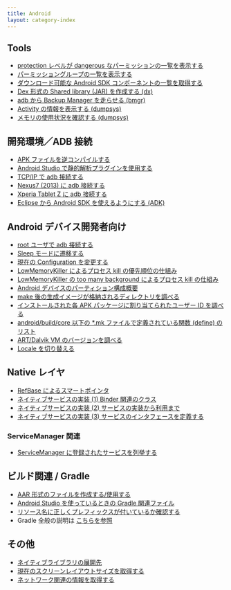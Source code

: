 ```yaml
---
title: Android
layout: category-index
---
```


Tools
----
* [protection レベルが dangerous なパーミッションの一覧を表示する](dangerous-permissions.html)
* [パーミッショングループの一覧を表示する](permission-groups.html)
* [ダウンロード可能な Android SDK コンポーネントの一覧を取得する](list-sdk.html)
* [Dex 形式の Shared library (JAR) を作成する (dx)](create-dex-jar.html)
* [adb から Backup Manager を走らせる (bmgr)](backup-manager.html)
* [Activity の情報を表示する (dumpsys)](dumpsys-activity.html)
* [メモリの使用状況を確認する (dumpsys)](dumpsys-meminfo.html)

開発環境／ADB 接続
----
* [APK ファイルを逆コンパイルする](decompile-apk.html)
* [Android Studio で静的解析プラグインを使用する](androidstudio-static-analysis.html)
* [TCP/IP で adb 接続する](connect-adb-with-tcpip.html)
* [Nexus7 (2013) に adb 接続する](connect-adb-to-nexus.html)
* [Xperia Tablet Z に adb 接続する](connect-adb-to-xperia-tablet-z.html)
* [Eclipse から Android SDK を使えるようにする (ADK)](install-adk.html)

Android デバイス開発者向け
----
* [root ユーザで adb 接続する](adb-with-root.html)
* [Sleep モードに遷移する](go-to-sleep.html)
* [現在の Configuration を変更する](change-configuration.html)
* [LowMemoryKiller によるプロセス kill の優先順位の仕組み](low-memory-killer1.html)
* [LowMemoryKiller の too many background によるプロセス kill の仕組み](low-memory-killer2.html)
* [Android デバイスのパーティション構成概要](partitions.html)
* [make 後の生成イメージが格納されるディレクトリを調べる](product-out-dir.html)
* [インストールされた各 APK パッケージに割り当てられたユーザー ID を調べる](check-user-id.html)
* [android/build/core 以下の *.mk ファイルで定義されている関数 (define) のリスト](defines-in-makefile.html)
* [ART/Dalvik VM のバージョンを調べる](dalvik-version.html)
* [Locale を切り替える](change-locale.html)

Native レイヤ
----
* [RefBase によるスマートポインタ](refbase-smart-pointer.html)
* [ネイティブサービスの実装 (1) Binder 関連のクラス](native-service1.html)
* [ネイティブサービスの実装 (2) サービスの実装から利用まで](native-service2.html)
* [ネイティブサービスの実装 (3) サービスのインタフェースを定義する](native-service3.html)

### ServiceManager 関連
* [ServiceManager に登録されたサービスを列挙する](list-services.html)

ビルド関連 / Gradle
----
* [AAR 形式のファイルを作成する/使用する](create-and-import-aar.html)
* [Android Studio を使っているときの Gradle 関連ファイル](gradle-related-files.html)
* [リソース名に正しくプレフィックスが付いているか確認する](resource-prefix.html)
* Gradle 全般の説明は [こちらを参照](../gradle/)

その他
----
* [ネイティブライブラリの展開先](install-path-of-native-libs.html)
* [現在のスクリーンレイアウトサイズを取得する](screen-layout-size.html)
* [ネットワーク関連の情報を取得する](network-info.html)

